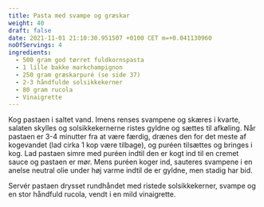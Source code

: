 ```yaml
---
title: Pasta med svampe og græskar
weight: 40
draft: false
date: 2021-11-01 21:10:30.951507 +0100 CET m=+0.041130960
noOfServings: 4
ingredients:
  - 500 gram god tørret fuldkornspasta
  - 1 lille bakke markchampignon
  - 250 gram græskarpuré (se side 37)
  - 2-3 håndfulde solsikkekerner
  - 80 gram rucola
  - Vinaigrette
---
```




Kog pastaen i saltet vand. Imens renses svampene og skæres i kvarte,
salaten skylles og solsikkekernerne ristes gyldne og sættes til
afkøling. Når pastaen er 3-4 minutter fra at være færdig, drænes den for
det meste af kogevandet (lad cirka 1 kop være tilbage), og puréen
tilsættes og bringes i kog. Lad pastaen simre med puréen indtil den er
kogt ind til en cremet sauce og pastaen er mør. Mens puréen koger ind,
sauteres svampene i en anelse neutral olie under høj varme indtil de er
gyldne, men stadig har bid.

Servér pastaen drysset rundhåndet med ristede solsikkekerner, svampe og
en stor håndfuld rucola, vendt i en mild vinaigrette.

